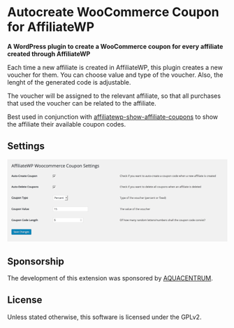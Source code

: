 # Autocreate WooCommerce Coupon for AffiliateWP
**A WordPress plugin to create a WooCommerce coupon for every affiliate created through AffiliateWP**

Each time a new affiliate is created in AffiliateWP, this plugin creates a new voucher for them. You can choose value and type of the voucher. Also, the lenght of the generated code is adjustable.

The voucher will be assigned to the relevant affiliate, so that all purchases that used the voucher can be related to the affiliate.

Best used in conjunction with [affiliatewp-show-affiliate-coupons](https://de.wordpress.org/plugins/affiliatewp-show-affiliate-coupons/) to show the affiliate their available coupon codes.

## Settings
![Screenshot of the plugin settings](screenshot-1.png)

## Sponsorship
The development of this extension was sponsored by [AQUACENTRUM](https://www.aquacentrum.de).

## License
Unless stated otherwise, this software is licensed under the GPLv2.